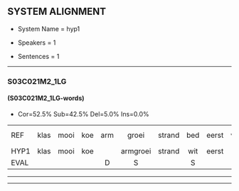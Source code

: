 
## SYSTEM ALIGNMENT

- System Name = hyp1

- Speakers = 1

- Sentences = 1

---

### S03C021M2_1LG

#### (S03C021M2_1LG-words)

- Cor=52.5%	Sub=42.5%	Del=5.0%	Ins=0.0%

|  |  |  |  |  |  |  |  |  |  |  |  |  |  |  |  |  |  |  |  |  |  |  |  |  |  |  |  |  |  |  |  |  |  |  |  |  |  |  |  |  |
|:--- |:---:|:---:|:---:|:---:|:---:|:---:|:---:|:---:|:---:|:---:|:---:|:---:|:---:|:---:|:---:|:---:|:---:|:---:|:---:|:---:|:---:|:---:|:---:|:---:|:---:|:---:|:---:|:---:|:---:|:---:|:---:|:---:|:---:|:---:|:---:|:---:|:---:|:---:|:---:|:---:|
| REF | klas | mooi | koe | arm | groei | strand | bed | eerst | voor | draai | sjaal | herfst | duur | straat | leeuw | clown | hoek | krant | hout | vriend | gauw | chips*(gips) | groen | feest | reis | jas | huis | paard | vijf | muts | nieuw | kind | bang | oog | zacht | schoen | plas | neus | knoop | plank |
| HYP1 | klas | mooi | koe |  | armgroei | strand | wit | eerst | oor | rai | sjal | herst | duur | straat | leeuw | klouwn | hoek | krant | hout | vriend | ouw | gips | groen | feest | ris | jas |  | hars | part | reij | mutnieuw | kind | wang | och | zegt | schoen | plas | neus | knoop | plank |
| EVAL |  |  |  | D | S |  | S |  | S | S | S | S |  |  |  | S |  |  |  |  | S | S |  |  | S |  | D | S | S | S | S |  | S | S | S |  |  |  |  |  |
---

---
